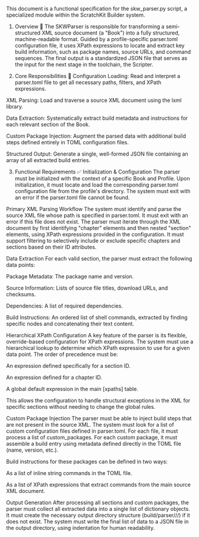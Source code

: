 This document is a functional specification for the skw_parser.py script, a specialized module within the ScratchKit Builder system.

1. Overview 🧩
The SKWParser is responsible for transforming a semi-structured XML source document (a "Book") into a fully structured, machine-readable format. Guided by a profile-specific parser.toml configuration file, it uses XPath expressions to locate and extract key build information, such as package names, source URLs, and command sequences. The final output is a standardized JSON file that serves as the input for the next stage in the toolchain, the Scripter.

2. Core Responsibilities 🎯
Configuration Loading: Read and interpret a parser.toml file to get all necessary paths, filters, and XPath expressions.

XML Parsing: Load and traverse a source XML document using the lxml library.

Data Extraction: Systematically extract build metadata and instructions for each relevant section of the Book.

Custom Package Injection: Augment the parsed data with additional build steps defined entirely in TOML configuration files.

Structured Output: Generate a single, well-formed JSON file containing an array of all extracted build entries.

3. Functional Requirements ✅
Initialization & Configuration
The parser must be initialized with the context of a specific Book and Profile. Upon initialization, it must locate and load the corresponding parser.toml configuration file from the profile's directory. The system must exit with an error if the parser.toml file cannot be found.

Primary XML Parsing Workflow
The system must identify and parse the source XML file whose path is specified in parser.toml. It must exit with an error if this file does not exist. The parser must iterate through the XML document by first identifying "chapter" elements and then nested "section" elements, using XPath expressions provided in the configuration. It must support filtering to selectively include or exclude specific chapters and sections based on their ID attributes.

Data Extraction
For each valid section, the parser must extract the following data points:

Package Metadata: The package name and version.

Source Information: Lists of source file titles, download URLs, and checksums.

Dependencies: A list of required dependencies.

Build Instructions: An ordered list of shell commands, extracted by finding specific nodes and concatenating their text content.

Hierarchical XPath Configuration
A key feature of the parser is its flexible, override-based configuration for XPath expressions. The system must use a hierarchical lookup to determine which XPath expression to use for a given data point. The order of precedence must be:

An expression defined specifically for a section ID.

An expression defined for a chapter ID.

A global default expression in the main [xpaths] table.

This allows the configuration to handle structural exceptions in the XML for specific sections without needing to change the global rules.

Custom Package Injection
The parser must be able to inject build steps that are not present in the source XML. The system must look for a list of custom configuration files defined in parser.toml. For each file, it must process a list of custom_packages. For each custom package, it must assemble a build entry using metadata defined directly in the TOML file (name, version, etc.).

Build instructions for these packages can be defined in two ways:

As a list of inline string commands in the TOML file.

As a list of XPath expressions that extract commands from the main source XML document.

Output Generation
After processing all sections and custom packages, the parser must collect all extracted data into a single list of dictionary objects. It must create the necessary output directory structure (build/parser/<book>/<profile>/) if it does not exist. The system must write the final list of data to a JSON file in the output directory, using indentation for human readability.
